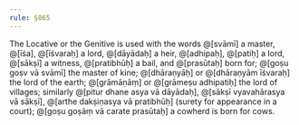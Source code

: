 ```yaml
---
rule: §865
---
```


The Locative or the Genitive is used with the words @[svāmī] a master, @[īśa], @[īśvaraḥ] a lord, @[dāyādaḥ] a heir, @[adhipaḥ], @[patiḥ] a lord, @[sākṣī] a witness, @[pratibhūḥ] a bail, and @[prasūtaḥ] born for; @[goṣu goṣv vā svāmī] the master of kine; @[dhāraṇyāḥ] or @[dhāraṇyām īśvaraḥ] the lord of the earth; @[grāmāṇāṃ] or @[grāmeṣu adhipatiḥ] the lord of villages; similarly @[pitur dhane asya vā dāyādaḥ], @[sākṣī vyavahārasya vā sākṣī], @[arthe dakṣiṇasya vā pratibhūḥ] (surety for appearance in a court); @[goṣu goṣāṃ vā carate prasūtaḥ] a cowherd is born for cows.